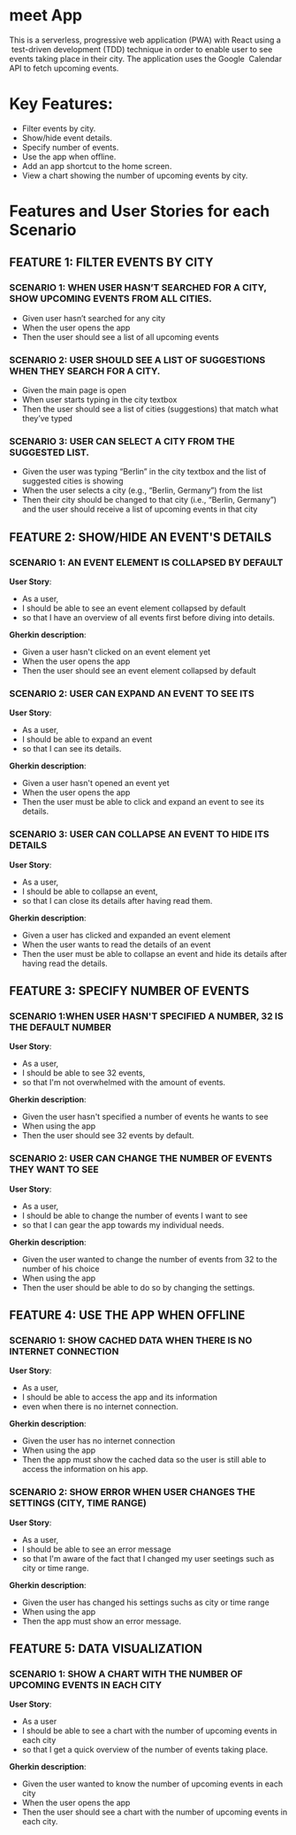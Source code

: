 # meet App

This is a  serverless,   progressive  web  application  (PWA)  with  React  using  a  test-driven  development  (TDD)  technique in order to enable user to see events taking place in their city.  The  application  uses  the  Google  Calendar  API  to  fetch  upcoming  events.  

# Key Features: 

-  Filter  events  by  city.  
-  Show/hide  event  details. 
-  Specify  number  of  events.  
-  Use  the  app  when  offline. 
-  Add  an  app  shortcut  to  the  home  screen.  
-  View  a  chart  showing  the  number  of  upcoming  events  by  city. 

# Features and User Stories for each Scenario

## FEATURE 1: FILTER EVENTS BY CITY

### SCENARIO 1: WHEN USER HASN’T SEARCHED FOR A CITY, SHOW UPCOMING EVENTS FROM ALL CITIES.
-  Given user hasn’t searched for any city
-  When the user opens the app
-  Then the user should see a list of all upcoming events

### SCENARIO 2: USER SHOULD SEE A LIST OF SUGGESTIONS WHEN THEY SEARCH FOR A CITY.
- Given the main page is open
- When user starts typing in the city textbox
- Then the user should see a list of cities (suggestions) that match what they’ve typed

### SCENARIO 3: USER CAN SELECT A CITY FROM THE SUGGESTED LIST.
- Given the user was typing “Berlin” in the city textbox and the list of suggested cities is showing
- When the user selects a city (e.g., “Berlin, Germany”) from the list
- Then their city should be changed to that city (i.e., “Berlin, Germany”) and the user should receive a list of upcoming events in that city

## FEATURE 2: SHOW/HIDE AN EVENT'S DETAILS

### SCENARIO 1: AN EVENT ELEMENT IS COLLAPSED BY DEFAULT

**User Story**:
-  As a user,
-  I should be able to see an event element collapsed by default
-  so that I have an overview of all events first before diving into details.

 **Gherkin description**:

-  Given a user hasn't clicked on an event element yet
-  When the user opens the app
-  Then the user should see an event element collapsed by default

### SCENARIO 2: USER CAN EXPAND AN EVENT TO SEE ITS 

**User Story**:
-  As a user,
-  I should be able to expand an event
-  so that I can see its details. 

 **Gherkin description**:
-  Given a user hasn't opened an event yet
-  When the user opens the app
-  Then the user must be able to click and expand an event to see its details.

### SCENARIO 3: USER CAN COLLAPSE AN EVENT TO HIDE ITS DETAILS

**User Story**:
-  As a user,
-  I should be able to collapse an event,
-  so that I can close its details after having read them.

 **Gherkin description**:
-  Given a user has clicked and expanded an event element
-  When the user wants to read the details of an event
-  Then the user must be able to collapse an event and hide its details after having read the details.

## FEATURE 3: SPECIFY NUMBER OF EVENTS

### SCENARIO 1:WHEN USER HASN'T SPECIFIED A NUMBER, 32 IS THE DEFAULT NUMBER

**User Story**:
-  As a user,
-  I should be able to see 32 events,
-  so that I'm not overwhelmed with the amount of events.

**Gherkin description**:
-  Given the user hasn't specified a number of events he wants to see 
-  When using the app
-  Then the user should see 32 events by default.

### SCENARIO 2: USER CAN CHANGE THE NUMBER OF EVENTS THEY WANT TO SEE

**User Story**:
-  As a user,
-  I should be able to change the number of events I want to see
-  so that I can gear the app towards my individual needs.

**Gherkin description**:
-  Given the user wanted to change the number of events from 32 to the number of his choice
-  When using the app
-  Then the user should be able to do so by changing the settings. 

## FEATURE 4: USE THE APP WHEN OFFLINE

### SCENARIO 1: SHOW CACHED DATA WHEN THERE IS NO INTERNET CONNECTION

**User Story**:
-  As a user,
-  I should be able to access the app and its information 
-  even when there is no internet connection.

 **Gherkin description**:
-  Given the user has no internet connection
-  When using the app
-  Then the app must show the cached data so the user is still able to access the information on his app.

### SCENARIO 2: SHOW ERROR WHEN USER CHANGES THE SETTINGS (CITY, TIME RANGE)

**User Story**:
-  As a user,
-  I should be able to see an error message
-  so that I'm aware of the fact that I changed my user seetings such as city or time range. 

 **Gherkin description**:
-  Given the user has changed his settings suchs as city or time range
-  When using the app
-  Then the app must show an error message.

## FEATURE 5: DATA VISUALIZATION

### SCENARIO 1: SHOW A CHART WITH THE NUMBER OF UPCOMING EVENTS IN EACH CITY

**User Story**:
-  As a user
-  I should be able to see a chart with the number of upcoming events in each city
-  so that I get a quick overview of the number of events taking place.

**Gherkin description**:
-  Given the user wanted to know the number of upcoming events in each city
-  When the user opens the app
-  Then the user should see a chart with the number of upcoming events in each city.





